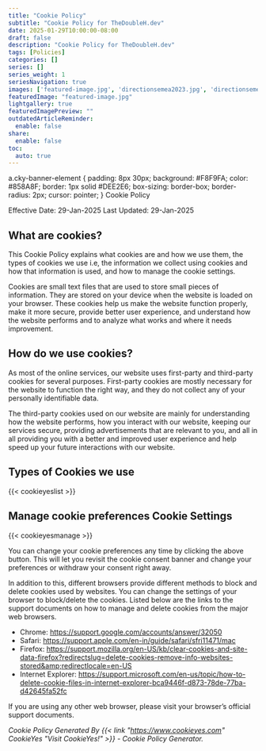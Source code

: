 ```yaml
---
title: "Cookie Policy"
subtitle: "Cookie Policy for TheDoubleH.dev"
date: 2025-01-29T10:00:00-08:00
draft: false
description: "Cookie Policy for TheDoubleH.dev"
tags: [Policies]
categories: []
series: []
series_weight: 1
seriesNavigation: true
images: ['featured-image.jpg', 'directionsemea2023.jpg', 'directionsemea2024.jpg']
featuredImage: "featured-image.jpg"
lightgallery: true
featuredImagePreview: ""
outdatedArticleReminder:
  enable: false
share:
  enable: false
toc: 
  auto: true
---
```


 a.cky-banner-element { padding: 8px 30px; background: #F8F9FA; color: #858A8F; border: 1px solid #DEE2E6; box-sizing: border-box; border-radius: 2px; cursor: pointer; } Cookie Policy
 
 Effective Date: 29-Jan-2025 
 Last Updated: 29-Jan-2025 


 ## What are cookies?
 
 This Cookie Policy explains what cookies are and how we use them, the types of cookies we use i.e, the information we collect using cookies and how that information is used, and how to manage the cookie settings.

 Cookies are small text files that are used to store small pieces of information. They are stored on your device when the website is loaded on your browser. These cookies help us make the website function properly, make it more secure, provide better user experience, and understand how the website performs and to analyze what works and where it needs improvement.
 
 ## How do we use cookies? 
 
 As most of the online services, our website uses first-party and third-party cookies for several purposes. First-party cookies are mostly necessary for the website to function the right way, and they do not collect any of your personally identifiable data.

 The third-party cookies used on our website are mainly for understanding how the website performs, how you interact with our website, keeping our services secure, providing advertisements that are relevant to you, and all in all providing you with a better and improved user experience and help speed up your future interactions with our website.

 ## Types of Cookies we use 
 
 {{< cookieyeslist >}}

## Manage cookie preferences Cookie Settings 

{{< cookieyesmanage >}}

You can change your cookie preferences any time by clicking the above button. This will let you revisit the cookie consent banner and change your preferences or withdraw your consent right away.

 In addition to this, different browsers provide different methods to block and delete cookies used by websites. You can change the settings of your browser to block/delete the cookies. Listed below are the links to the support documents on how to manage and delete cookies from the major web browsers.

 - Chrome: https://support.google.com/accounts/answer/32050
 - Safari: https://support.apple.com/en-in/guide/safari/sfri11471/mac
 - Firefox: https://support.mozilla.org/en-US/kb/clear-cookies-and-site-data-firefox?redirectslug=delete-cookies-remove-info-websites-stored&amp;redirectlocale=en-US
 - Internet Explorer: https://support.microsoft.com/en-us/topic/how-to-delete-cookie-files-in-internet-explorer-bca9446f-d873-78de-77ba-d42645fa52fc

If you are using any other web browser, please visit your browser’s official support documents.

_Cookie Policy Generated By {{< link "https://www.cookieyes.com" CookieYes "Visit CookieYes!" >}} - Cookie Policy Generator._
